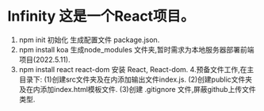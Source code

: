 # Infinity 这是一个React项目。
1. npm init 初始化 生成配置文件 package.json.
2. npm install koa 生成node_modules 文件夹,暂时需求为本地服务器部署前端项目(2022.5.11).
3. npm install react react-dom 安装 React, React-dom.
4.预备文件工作,在主目录下:
(1)创建src文件夹及在内添加输出文件index.js.
(2)创建public文件夹及在内添加index.html模板文件.
(3)创建 .gitignore 文件,屏蔽github上传文件类型.
